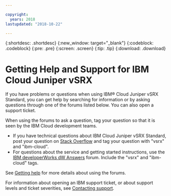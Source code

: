```yaml
---

copyright:
  years: 2018
lastupdated: "2018-10-22"

---
```


{:shortdesc: .shortdesc}
{:new_window: target="_blank"}
{:codeblock: .codeblock}
{:pre: .pre}
{:screen: .screen}
{:tip: .tip}
{:download: .download}

# Getting Help and Support for IBM Cloud Juniper vSRX

If you have problems or questions when using IBM® Cloud Juniper vSRX Standard, you can get help by searching for information or by asking questions through one of the forums listed below. You can also open a support ticket.

When using the forums to ask a question, tag your question so that it is seen by the IBM Cloud development teams.

* If you have technical questions about IBM Cloud Juniper vSRX Standard, post your question on [Stack Overflow](https://stackoverflow.com/search?q=vsrx+ibm-cloud) and tag your question with "vsrx" and "ibm-cloud".
* For questions about the service and getting started instructions, use the [IBM developerWorks dW Answers](https://developer.ibm.com/answers/topics/vsrx/) forum. Include the "vsrx" and "ibm-cloud" tags.

See [Getting help](https://{DomainName}/docs/get-support?topic=get-support-using-avatar) for more details about using the forums.

For information about opening an IBM support ticket, or about support levels and ticket severities, see [Contacting support](/docs/support/index.html#contacting-support).
